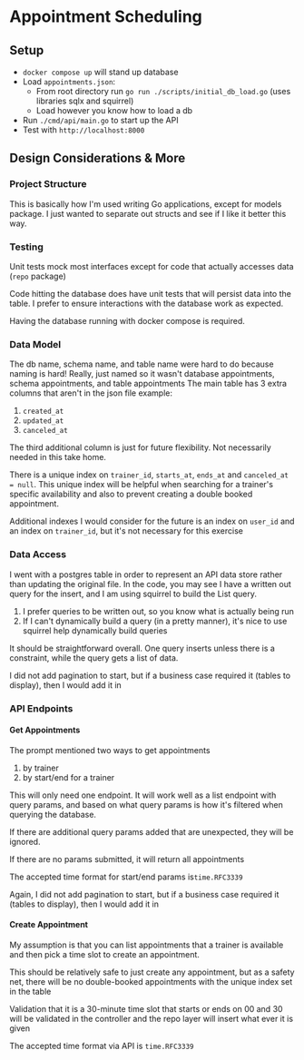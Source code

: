 # Appointment Scheduling

## Setup
- `docker compose up` will stand up database
- Load `appointments.json`:
  - From root directory run `go run ./scripts/initial_db_load.go` (uses libraries sqlx and squirrel)
  - Load however you know how to load a db 
- Run `./cmd/api/main.go` to start up the API
- Test with `http://localhost:8000`

## Design Considerations & More
### Project Structure
This is basically how I'm used writing Go applications,
except for models package. I just wanted to separate out structs and see if I like it better this way.

### Testing
Unit tests mock most interfaces except for code that actually accesses data (`repo` package)

Code hitting the database does have unit tests that will persist data into the table.
I prefer to ensure interactions with the database work as expected.

Having the database running with docker compose is required.

### Data Model
The db name, schema name, and table name were hard to do because naming is hard! Really, just named so it wasn't database appointments, schema appointments, and table appointments
The main table has 3 extra columns that aren't in the json file example:
1. `created_at`
2. `updated_at`
3. `canceled_at`

The third additional column is just for future flexibility. Not necessarily needed in this take home.

There is a unique index on `trainer_id`, `starts_at`, `ends_at` and `canceled_at = null`. 
This unique index will be helpful when searching for a trainer's specific availability and also to prevent creating a double booked appointment.

Additional indexes I would consider for the future is an index on `user_id` and an index on `trainer_id`, but it's not necessary for this exercise

### Data Access
I went with a postgres table in order to represent an API data store rather than updating the original file.
In the code, you may see I have a written out query for the insert, and I am using squirrel to build the List query.
1. I prefer queries to be written out, so you know what is actually being run
2. If I can't dynamically build a query (in a pretty manner), it's nice to use squirrel help dynamically build queries

It should be straightforward overall. One query inserts unless there is a constraint, while the query gets a list of data.

I did not add pagination to start, but if a business case required it (tables to display), then I would add it in

### API Endpoints
#### Get Appointments
The prompt mentioned two ways to get appointments
1. by trainer
2. by start/end for a trainer

This will only need one endpoint. It will work well as a list endpoint with query params, and based on what query params is how it's filtered when querying the database.

If there are additional query params added that are unexpected, they will be ignored.

If there are no params submitted, it will return all appointments

The accepted time format for start/end params is`time.RFC3339`

Again, I did not add pagination to start, but if a business case required it (tables to display), then I would add it in

#### Create Appointment
My assumption is that you can list appointments that a trainer is available and then pick a time slot to create an appointment.

This should be relatively safe to just create any appointment, but as a safety net, there will be no double-booked appointments with the unique index set in the table

Validation that it is a 30-minute time slot that starts or ends on 00 and 30 will be validated in the controller and the repo layer will insert what ever it is given

The accepted time format via API is `time.RFC3339`